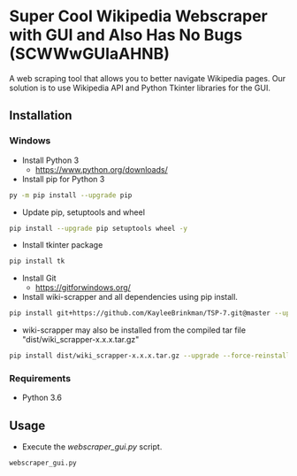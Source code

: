 # Super Cool Wikipedia Webscraper with GUI and Also Has No Bugs (SCWWwGUIaAHNB)
A web scraping tool that allows you to better navigate Wikipedia pages. Our solution is to use Wikipedia API and Python Tkinter libraries for the GUI.

## Installation
### Windows
- Install Python 3
    - https://www.python.org/downloads/
- Install pip for Python 3
```bash
py -m pip install --upgrade pip
```
- Update pip, setuptools and wheel
```bash
pip install --upgrade pip setuptools wheel -y
```
- Install tkinter package
```bash
pip install tk
```
- Install Git
  - https://gitforwindows.org/
- Install wiki-scrapper and all dependencies using pip install.
```bash
pip install git+https://github.com/KayleeBrinkman/TSP-7.git@master --upgrade --force-reinstall
```
- wiki-scrapper may also be installed from the compiled tar file "dist/wiki_scrapper-x.x.x.tar.gz"
```bash
pip install dist/wiki_scrapper-x.x.x.tar.gz --upgrade --force-reinstall
```
### Requirements
- Python 3.6

## Usage
- Execute the *webscraper_gui.py* script.
```bash
webscraper_gui.py
```